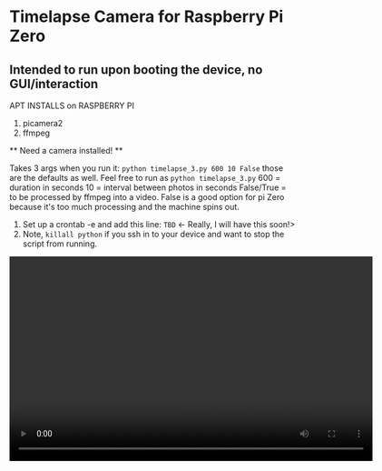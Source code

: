 # Timelapse Camera for Raspberry Pi Zero
## Intended to run upon booting the device, no GUI/interaction

APT INSTALLS on RASPBERRY PI
1. picamera2 
2. ffmpeg

** Need a camera installed! **

Takes 3 args when you run it:
`python timelapse_3.py 600 10 False`
those are the defaults as well. Feel free to run as `python timelapse_3.py`
600 = duration in seconds 
10 = interval between photos in seconds
False/True = to be processed by ffmpeg into a video. False is a good option for pi Zero because it's too much processing and the machine spins out.

1. Set up a crontab -e and add this line: `TBD` <- Really, I will have this soon!>
2. Note, `killall python` if you ssh in to your device and want to stop the script from running.

<video width="640" height="360" controls autoplay loop>
  <source src="media/timelapse_102824-0228PM.mp4" type="video/mp4">
  Your browser does not support the video tag.
</video>
